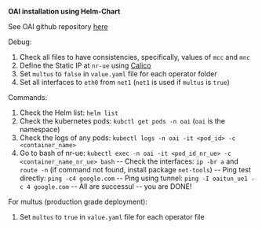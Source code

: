 **OAI installation using Helm-Chart**

See OAI github repository [here](https://gitlab.eurecom.fr/oai/cn5g/oai-cn5g-fed/-/blob/helm-update/docs/DEPLOY_SA5G_HC.md)

Debug:
1. Check all files to have consistencies, specifically, values of `mcc` and `mnc`
2. Define the Static IP at `nr-ue` using [Calico](https://docs.projectcalico.org/networking/use-specific-ip)
3. Set `multus` to `false` in `value.yaml` file for each operator folder
4. Set all interfaces to `eth0` from `net1` (`net1` is used if `multus` is `true`)

Commands:
1. Check the Helm list: `helm list`
2. Check the kubernetes pods: `kubctl get pods -n oai` (`oai` is the namespace)
3. Check the logs of any pods: `kubectl logs -n oai -it <pod_id> -c <container_name>`
4. Go to bash of nr-ue: `kubectl exec -n oai -it <pod_id_nr_ue> -c <container_name_nr_ue> bash`
  -- Check the interfaces: `ip -br a` and `route -n` (if command not found, install package `net-tools`)
  -- Ping test directly: `ping -c4 google.com`
  -- Ping using tunnel: `ping -I oaitun_ue1 -c 4 google.com`
  -- All are successul -- you are DONE!


For multus (production grade deployment):
1. Set `multus` to `true` in `value.yaml` file for each operator file
